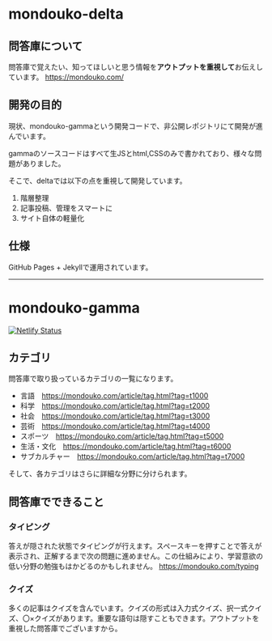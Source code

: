 # mondouko-delta

## 問答庫について
問答庫で覚えたい、知ってほしいと思う情報を**アウトプットを重視して**お伝えしています。
<https://mondouko.com/>

## 開発の目的

現状、mondouko-gammaという開発コードで、非公開レポジトリにて開発が進んでいます。

gammaのソースコードはすべて生JSとhtml,CSSのみで書かれており、様々な問題がありました。

そこで、deltaでは以下の点を重視して開発しています。

1. 階層整理
1. 記事投稿、管理をスマートに
1. サイト自体の軽量化 

## 仕様
GitHub Pages + Jekyllで運用されています。

---

# mondouko-gamma

[![Netlify Status](https://api.netlify.com/api/v1/badges/db5af307-3f81-4653-a6c2-8045bfdb7da2/deploy-status)](https://app.netlify.com/sites/mondouko-gamma/deploys)



## カテゴリ
問答庫で取り扱っているカテゴリの一覧になります。

* 言語　<https://mondouko.com/article/tag.html?tag=t1000>
* 科学　<https://mondouko.com/article/tag.html?tag=t2000>
* 社会　<https://mondouko.com/article/tag.html?tag=t3000>
* 芸術　<https://mondouko.com/article/tag.html?tag=t4000>
* スポーツ　<https://mondouko.com/article/tag.html?tag=t5000>
* 生活・文化　<https://mondouko.com/article/tag.html?tag=t6000>
* サブカルチャー　<https://mondouko.com/article/tag.html?tag=t7000>

そして、各カテゴリはさらに詳細な分野に分けられます。

## 問答庫でできること
### タイピング
答えが隠された状態でタイピングが行えます。スペースキーを押すことで答えが表示され、正解するまで次の問題に進めません。この仕組みにより、学習意欲の低い分野の勉強もはかどるのかもしれません。
<https://mondouko.com/typing>

### クイズ
多くの記事はクイズを含んでいます。クイズの形式は入力式クイズ、択一式クイズ、〇×クイズがあります。重要な語句は隠すこともできます。アウトプットを重視した問答庫でございますから。
